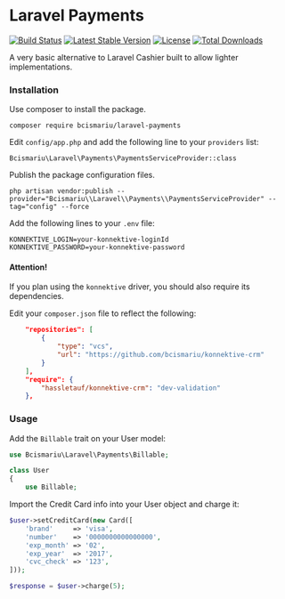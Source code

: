 # Laravel Payments

[![Build Status](https://travis-ci.org/bcismariu/laravel-payments.svg?branch=master)](https://travis-ci.org/bcismariu/laravel-payments)
[![Latest Stable Version](https://poser.pugx.org/bcismariu/laravel-payments/v/stable)](https://packagist.org/packages/bcismariu/laravel-payments)
[![License](https://poser.pugx.org/bcismariu/laravel-payments/license)](https://packagist.org/packages/bcismariu/laravel-payments)
[![Total Downloads](https://poser.pugx.org/bcismariu/laravel-payments/downloads)](https://packagist.org/packages/bcismariu/laravel-payments)

A very basic alternative to Laravel Cashier built to allow lighter implementations.

### Installation

Use composer to install the package.

`composer require bcismariu/laravel-payments`

Edit `config/app.php` and add the following line to your `providers` list:

`Bcismariu\Laravel\Payments\PaymentsServiceProvider::class`

Publish the package configuration files.

```
php artisan vendor:publish --provider="Bcismariu\\Laravel\\Payments\\PaymentsServiceProvider" --tag="config" --force
```

Add the following lines to your `.env` file:

```
KONNEKTIVE_LOGIN=your-konnektive-loginId
KONNEKTIVE_PASSWORD=your-konnektive-password
```

#### Attention!

If you plan using the `konnektive` driver, you should also require its dependencies.

Edit your `composer.json` file to reflect the following:

```json
    "repositories": [
        {
            "type": "vcs",
            "url": "https://github.com/bcismariu/konnektive-crm"
        }
    ],
    "require": {
        "hassletauf/konnektive-crm": "dev-validation"
    },
```


### Usage

Add the `Billable` trait on your User model:

```php
use Bcismariu\Laravel\Payments\Billable;

class User
{
    use Billable;
```

Import the Credit Card info into your User object and charge it:

```php
$user->setCreditCard(new Card([
    'brand'     => 'visa',
    'number'    => '0000000000000000',
    'exp_month' => '02',
    'exp_year'  => '2017',
    'cvc_check' => '123', 
]));

$response = $user->charge(5);
```